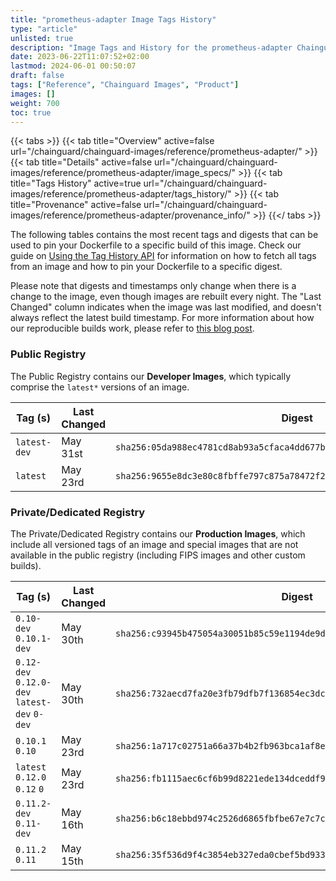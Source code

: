 ```yaml
---
title: "prometheus-adapter Image Tags History"
type: "article"
unlisted: true
description: "Image Tags and History for the prometheus-adapter Chainguard Image"
date: 2023-06-22T11:07:52+02:00
lastmod: 2024-06-01 00:50:07
draft: false
tags: ["Reference", "Chainguard Images", "Product"]
images: []
weight: 700
toc: true
---
```


{{< tabs >}}
{{< tab title="Overview" active=false url="/chainguard/chainguard-images/reference/prometheus-adapter/" >}}
{{< tab title="Details" active=false url="/chainguard/chainguard-images/reference/prometheus-adapter/image_specs/" >}}
{{< tab title="Tags History" active=true url="/chainguard/chainguard-images/reference/prometheus-adapter/tags_history/" >}}
{{< tab title="Provenance" active=false url="/chainguard/chainguard-images/reference/prometheus-adapter/provenance_info/" >}}
{{</ tabs >}}

The following tables contains the most recent tags and digests that can be used to pin your Dockerfile to a specific build of this image. Check our guide on [Using the Tag History API](/chainguard/chainguard-images/using-the-tag-history-api/) for information on how to fetch all tags from an image and how to pin your Dockerfile to a specific digest.

Please note that digests and timestamps only change when there is a change to the image, even though images are rebuilt every night. The "Last Changed" column indicates when the image was last modified, and doesn't always reflect the latest build timestamp. For more information about how our reproducible builds work, please refer to [this blog post](https://www.chainguard.dev/unchained/reproducing-chainguards-reproducible-image-builds).

### Public Registry
The Public Registry contains our **Developer Images**, which typically comprise the `latest*` versions of an image.

| Tag (s)       | Last Changed | Digest                                                                    |
|---------------|--------------|---------------------------------------------------------------------------|
|  `latest-dev` | May 31st     | `sha256:05da988ec4781cd8ab93a5cfaca4dd677b9e26f82d6b29f49a979ecfc4db0875` |
|  `latest`     | May 23rd     | `sha256:9655e8dc3e80c8fbffe797c875a78472f2375f602304396193fa9d822ee9b5a2` |


### Private/Dedicated Registry
The Private/Dedicated Registry contains our **Production Images**, which include all versioned tags of an image and special images that are not available in the public registry (including FIPS images and other custom builds).

| Tag (s)                                       | Last Changed | Digest                                                                    |
|-----------------------------------------------|--------------|---------------------------------------------------------------------------|
|  `0.10-dev` `0.10.1-dev`                      | May 30th     | `sha256:c93945b475054a30051b85c59e1194de9dd9e7871b0a0f84765a8a15d4e5a6f4` |
|  `0.12-dev` `0.12.0-dev` `latest-dev` `0-dev` | May 30th     | `sha256:732aecd7fa20e3fb79dfb7f136854ec3dc6002e217b8fa4d700ae4a826856079` |
|  `0.10.1` `0.10`                              | May 23rd     | `sha256:1a717c02751a66a37b4b2fb963bca1af8ee1bed33e1b6cc7f4711b4ae386f7cb` |
|  `latest` `0.12.0` `0.12` `0`                 | May 23rd     | `sha256:fb1115aec6cf6b99d8221ede134dceddf9ee6d5396e98ee1e742fb1e26f99ccf` |
|  `0.11.2-dev` `0.11-dev`                      | May 16th     | `sha256:b6c18ebbd974c2526d6865fbfbe67e7c7ce023041c3704efa45354dcaa0f02a0` |
|  `0.11.2` `0.11`                              | May 15th     | `sha256:35f536d9f4c3854eb327eda0cbef5bd933bf649350bce76f504075c0fd8fa266` |

